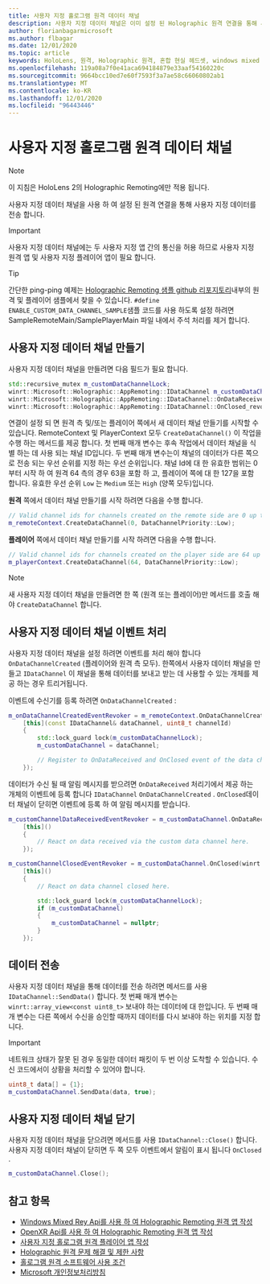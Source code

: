 ```yaml
---
title: 사용자 지정 홀로그램 원격 데이터 채널
description: 사용자 지정 데이터 채널은 이미 설정 된 Holographic 원격 연결을 통해 사용자 데이터를 전송 하는 데 사용할 수 있습니다.
author: florianbagarmicrosoft
ms.author: flbagar
ms.date: 12/01/2020
ms.topic: article
keywords: HoloLens, 원격, Holographic 원격, 혼합 현실 헤드셋, windows mixed reality 헤드셋, 가상 현실 헤드셋, 데이터 채널
ms.openlocfilehash: 119a08a7f0e41aca694184879e33aaf54160220c
ms.sourcegitcommit: 9664bcc10ed7e60f7593f3a7ae58c66060802ab1
ms.translationtype: MT
ms.contentlocale: ko-KR
ms.lasthandoff: 12/01/2020
ms.locfileid: "96443446"
---
```

# <a name="custom-holographic-remoting-data-channels"></a>사용자 지정 홀로그램 원격 데이터 채널

>[!NOTE]
>이 지침은 HoloLens 2의 Holographic Remoting에만 적용 됩니다.

사용자 지정 데이터 채널을 사용 하 여 설정 된 원격 연결을 통해 사용자 지정 데이터를 전송 합니다.

>[!IMPORTANT]
>사용자 지정 데이터 채널에는 두 사용자 지정 앱 간의 통신을 허용 하므로 사용자 지정 원격 앱 및 사용자 지정 플레이어 앱이 필요 합니다.

>[!TIP]
>간단한 ping-ping 예제는 [Holographic Remoting 샘플 github 리포지토리](https://github.com/microsoft/MixedReality-HolographicRemoting-Samples)내부의 원격 및 플레이어 샘플에서 찾을 수 있습니다. ```#define ENABLE_CUSTOM_DATA_CHANNEL_SAMPLE```샘플 코드를 사용 하도록 설정 하려면 SampleRemoteMain/SamplePlayerMain 파일 내에서 주석 처리를 제거 합니다.


## <a name="create-a-custom-data-channel"></a>사용자 지정 데이터 채널 만들기


사용자 지정 데이터 채널을 만들려면 다음 필드가 필요 합니다.
```cpp
std::recursive_mutex m_customDataChannelLock;
winrt::Microsoft::Holographic::AppRemoting::IDataChannel m_customDataChannel = nullptr;
winrt::Microsoft::Holographic::AppRemoting::IDataChannel::OnDataReceived_revoker m_customChannelDataReceivedEventRevoker;
winrt::Microsoft::Holographic::AppRemoting::IDataChannel::OnClosed_revoker m_customChannelClosedEventRevoker;
```

연결이 설정 되 면 원격 측 및/또는 플레이어 쪽에서 새 데이터 채널 만들기를 시작할 수 있습니다. RemoteContext 및 PlayerContext 모두 ```CreateDataChannel()``` 이 작업을 수행 하는 메서드를 제공 합니다. 첫 번째 매개 변수는 후속 작업에서 데이터 채널을 식별 하는 데 사용 되는 채널 ID입니다. 두 번째 매개 변수는이 채널의 데이터가 다른 쪽으로 전송 되는 우선 순위를 지정 하는 우선 순위입니다. 채널 Id에 대 한 유효한 범위는 0부터 시작 하 여 원격 64 측의 경우 63을 포함 하 고, 플레이어 쪽에 대 한 127을 포함 합니다. 유효한 우선 순위 ```Low``` 는 ```Medium``` 또는 ```High``` (양쪽 모두)입니다.

**원격** 쪽에서 데이터 채널 만들기를 시작 하려면 다음을 수행 합니다.
```cpp
// Valid channel ids for channels created on the remote side are 0 up to and including 63
m_remoteContext.CreateDataChannel(0, DataChannelPriority::Low);
```

**플레이어** 쪽에서 데이터 채널 만들기를 시작 하려면 다음을 수행 합니다.
```cpp
// Valid channel ids for channels created on the player side are 64 up to and including 127
m_playerContext.CreateDataChannel(64, DataChannelPriority::Low);
```

>[!NOTE]
>새 사용자 지정 데이터 채널을 만들려면 한 쪽 (원격 또는 플레이어)만 메서드를 호출 해야 ```CreateDataChannel``` 합니다.

## <a name="handling-custom-data-channel-events"></a>사용자 지정 데이터 채널 이벤트 처리

사용자 지정 데이터 채널을 설정 하려면 이벤트를 처리 해야 합니다 ```OnDataChannelCreated``` (플레이어와 원격 측 모두). 한쪽에서 사용자 데이터 채널을 만들고 ```IDataChannel``` 이 채널을 통해 데이터를 보내고 받는 데 사용할 수 있는 개체를 제공 하는 경우 트리거됩니다.

이벤트에 수신기를 등록 하려면 ```OnDataChannelCreated``` :
```cpp
m_onDataChannelCreatedEventRevoker = m_remoteContext.OnDataChannelCreated(winrt::auto_revoke,
    [this](const IDataChannel& dataChannel, uint8_t channelId)
    {
        std::lock_guard lock(m_customDataChannelLock);
        m_customDataChannel = dataChannel;

        // Register to OnDataReceived and OnClosed event of the data channel here, see below...
    });
```

데이터가 수신 될 때 알림 메시지를 받으려면 ```OnDataReceived``` 처리기에서 제공 하는 개체의 이벤트에 등록 합니다 ```IDataChannel``` ```OnDataChannelCreated``` . ```OnClosed```데이터 채널이 닫히면 이벤트에 등록 하 여 알림 메시지를 받습니다.

```cpp
m_customChannelDataReceivedEventRevoker = m_customDataChannel.OnDataReceived(winrt::auto_revoke, 
    [this]()
    {
        // React on data received via the custom data channel here.
    });

m_customChannelClosedEventRevoker = m_customDataChannel.OnClosed(winrt::auto_revoke,
    [this]()
    {
        // React on data channel closed here.

        std::lock_guard lock(m_customDataChannelLock);
        if (m_customDataChannel)
        {
            m_customDataChannel = nullptr;
        }
    });
```

## <a name="sending-data"></a>데이터 전송

사용자 지정 데이터 채널을 통해 데이터를 전송 하려면 메서드를 사용 ```IDataChannel::SendData()``` 합니다. 첫 번째 매개 변수는 ```winrt::array_view<const uint8_t>``` 보내야 하는 데이터에 대 한입니다. 두 번째 매개 변수는 다른 쪽에서 수신을 승인할 때까지 데이터를 다시 보내야 하는 위치를 지정 합니다. 

>[!IMPORTANT]
>네트워크 상태가 잘못 된 경우 동일한 데이터 패킷이 두 번 이상 도착할 수 있습니다. 수신 코드에서이 상황을 처리할 수 있어야 합니다.

```cpp
uint8_t data[] = {1};
m_customDataChannel.SendData(data, true);
```

## <a name="closing-a-custom-data-channel"></a>사용자 지정 데이터 채널 닫기

사용자 지정 데이터 채널을 닫으려면 메서드를 사용 ```IDataChannel::Close()``` 합니다. 사용자 지정 데이터 채널이 닫히면 두 쪽 모두 이벤트에서 알림이 표시 됩니다 ```OnClosed``` .

```cpp
m_customDataChannel.Close();
```

## <a name="see-also"></a>참고 항목
* [Windows Mixed Rey Api를 사용 하 여 Holographic Remoting 원격 앱 작성](holographic-remoting-create-remote-wmr.md)
* [OpenXR Api를 사용 하 여 Holographic Remoting 원격 앱 작성](holographic-remoting-create-remote-openxr.md)
* [사용자 지정 홀로그램 원격 플레이어 앱 작성](holographic-remoting-create-player.md)
* [Holographic 원격 문제 해결 및 제한 사항](holographic-remoting-troubleshooting.md)
* [홀로그램 원격 소프트웨어 사용 조건](https://docs.microsoft.com//legal/mixed-reality/microsoft-holographic-remoting-software-license-terms)
* [Microsoft 개인정보처리방침](https://go.microsoft.com/fwlink/?LinkId=521839)

